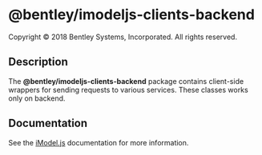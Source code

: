 ﻿# @bentley/imodeljs-clients-backend

Copyright © 2018 Bentley Systems, Incorporated. All rights reserved.

## Description

The __@bentley/imodeljs-clients-backend__ package contains client-side wrappers for sending requests to various services.
These classes works only on backend.

## Documentation

See the [iModel.js](https://www.imodeljs.org) documentation for more information.
